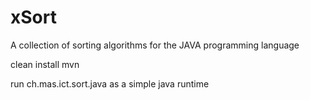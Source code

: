 xSort
=====

A collection of sorting algorithms for the JAVA programming language



clean install mvn 

run ch.mas.ict.sort.java as a simple java runtime
